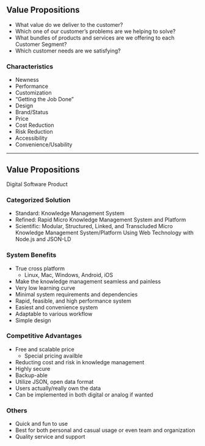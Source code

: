 Value Propositions
------------------

+ What value do we deliver to the customer?
+ Which one of our customer’s problems are we helping to solve?
+ What bundles of products and services are we offering to each Customer Segment?
+ Which customer needs are we satisfying?

### Characteristics

+ Newness
+ Performance
+ Customization
+ “Getting the Job Done”
+ Design
+ Brand/Status
+ Price
+ Cost Reduction
+ Risk Reduction
+ Accessibility
+ Convenience/Usability

*  *  *  *  *  *  *  *  *  *  *  *  *  *  *  *  *  *  *  *

Value Propositions
------------------

Digital Software Product

### Categorized Solution

+ Standard: Knowledge Management System
+ Refined: Rapid Micro Knowledge Management System and Platform
+ Scientific: Modular, Structured, Linked, and Transcluded Micro Knowledge Management System/Platform Using Web Technology with Node.js and JSON-LD

### System Benefits

+ True cross platform
  + Linux, Mac, Windows, Android, iOS
+ Make the knowledge management seamless and painless
+ Very low learning curve
+ Minimal system requirements and dependencies
+ Rapid, feasible, and high performance system
+ Easiest and convenience system
+ Adaptable to various workflow
+ Simple design

### Competitive Advantages

+ Free and scalable price
  + Special pricing availble
+ Reducting cost and risk in knowledge management
+ Highly secure
+ Backup-able
+ Utilize JSON, open data format
+ Users actually/really own the data
+ Can be implemented in both digital or analog if wanted

### Others

+ Quick and fun to use
+ Best for both personal and casual usage or even team and organization
+ Quality service and support

